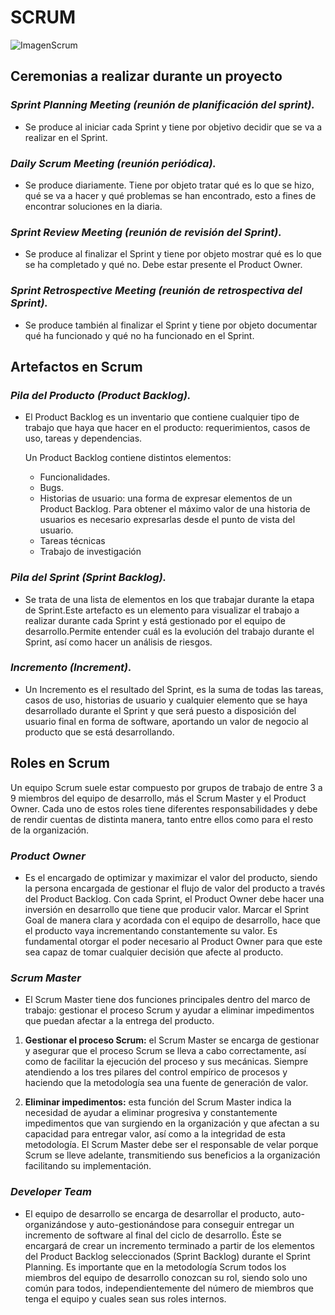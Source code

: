 # **SCRUM**
![ImagenScrum](https://cas-training.com/wp-content/uploads/2020/07/scrum.jpg)
## Ceremonias a realizar durante un proyecto

### *Sprint Planning Meeting (reunión de planificación del sprint).*
   - Se produce al iniciar cada Sprint y tiene por objetivo decidir que se va a realizar en el Sprint.

### *Daily Scrum Meeting (reunión periódica).*
   - Se produce diariamente. Tiene por objeto tratar qué es lo que se hizo, qué se va a hacer y qué problemas se han encontrado, esto a fines de encontrar soluciones en la diaria.

### *Sprint Review Meeting (reunión de revisión del Sprint).*
   - Se produce al finalizar el Sprint y tiene por objeto mostrar qué es lo que se ha completado y qué no. Debe estar presente el Product Owner.
   
### *Sprint Retrospective Meeting (reunión de retrospectiva del Sprint).*
   - Se produce también al finalizar el Sprint y tiene por objeto documentar qué ha funcionado y qué no ha funcionado en el Sprint.
   
## Artefactos en Scrum

### *Pila del Producto (Product Backlog).*
   - El Product Backlog es un inventario que contiene cualquier tipo de trabajo que haya que hacer en el producto: requerimientos, casos de uso, tareas y dependencias.
     
     Un Product Backlog contiene distintos elementos:

     - Funcionalidades.
     - Bugs.
     - Historias de usuario: una forma de expresar elementos de un Product Backlog. Para obtener el máximo valor de una historia de usuarios es necesario expresarlas desde el punto de vista del usuario.
     - Tareas técnicas
     - Trabajo de investigación
   
### *Pila del Sprint (Sprint Backlog).*
   - Se trata de una lista de elementos en los que trabajar durante la etapa de Sprint.Este artefacto es un elemento para visualizar el trabajo a realizar durante cada Sprint y está gestionado por el equipo de desarrollo.Permite entender cuál es la evolución del trabajo durante el Sprint, así como hacer un análisis de riesgos.
   
### *Incremento (Increment).*
   - Un Incremento es el resultado del Sprint, es la suma de todas las tareas, casos de uso, historias de usuario y cualquier elemento que se haya desarrollado durante el Sprint y que será puesto a disposición del usuario final en forma de software, aportando un valor de negocio al producto que se está desarrollando.
 
## Roles en Scrum
Un equipo Scrum suele estar compuesto por grupos de trabajo de entre 3 a 9 miembros del equipo de desarrollo, más el Scrum Master y el Product Owner. Cada uno de estos roles tiene diferentes responsabilidades y debe de rendir cuentas de distinta manera, tanto entre ellos como para el resto de la organización.

### *Product Owner*
   - Es el encargado de optimizar y maximizar el valor del producto, siendo la persona encargada de gestionar el flujo de valor del producto a través del Product Backlog. Con cada Sprint, el Product Owner debe hacer una inversión en desarrollo que tiene que producir valor. Marcar el Sprint Goal de manera clara y acordada con el equipo de desarrollo, hace que el producto vaya incrementando constantemente su valor. Es fundamental otorgar el poder necesario al Product Owner para que este sea capaz de tomar cualquier decisión que afecte al producto.

### *Scrum Master*
   - El Scrum Master tiene dos funciones principales dentro del marco de trabajo: gestionar el proceso Scrum y ayudar a eliminar impedimentos que puedan afectar a la entrega del producto. 
   1. **Gestionar el proceso Scrum:** el Scrum Master se encarga de gestionar y asegurar que el proceso Scrum se lleva a cabo correctamente, así como de facilitar la ejecución del proceso y sus mecánicas. Siempre atendiendo a los tres pilares del control empírico de procesos y haciendo que la metodología sea una fuente de generación de valor.

   2. **Eliminar impedimentos:** esta función del Scrum Master indica la necesidad de ayudar a eliminar progresiva y constantemente impedimentos que van surgiendo en la organización y que afectan a su capacidad para entregar valor, así como a la integridad de esta metodología. El Scrum Master debe ser el responsable de velar porque Scrum se lleve adelante, transmitiendo sus beneficios a la organización facilitando su implementación.
   
### *Developer Team*
   - El equipo de desarrollo se encarga de desarrollar el producto, auto-organizándose y auto-gestionándose para conseguir entregar un incremento de software al final del ciclo de desarrollo. Éste se encargará de crear un incremento terminado a partir de los elementos del Product Backlog seleccionados (Sprint Backlog) durante el Sprint Planning. Es importante que en la metodología Scrum todos los miembros del equipo de desarrollo conozcan su rol, siendo solo uno común para todos, independientemente del número de miembros que tenga el equipo y cuales sean sus roles internos.
   
   
